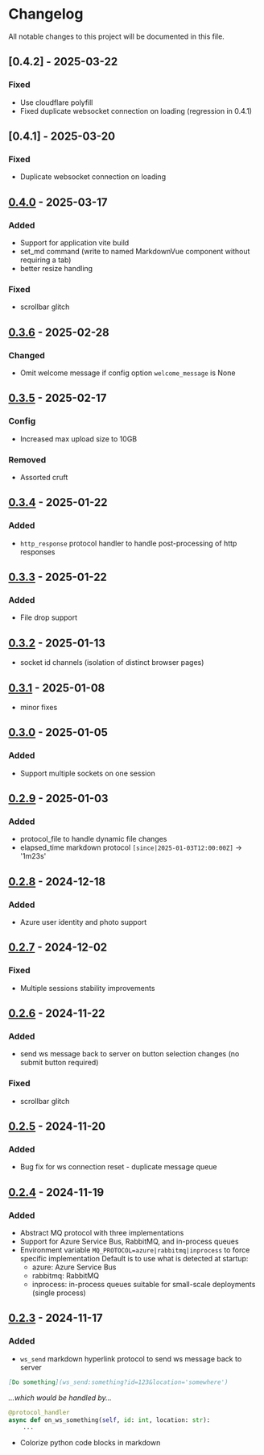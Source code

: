 # Changelog

All notable changes to this project will be documented in this file.

## [0.4.2] - 2025-03-22

### Fixed
- Use cloudflare polyfill
- Fixed duplicate websocket connection on loading (regression in 0.4.1)

## [0.4.1] - 2025-03-20

### Fixed
- Duplicate websocket connection on loading

## [0.4.0] - 2025-03-17

### Added
- Support for application vite build
- set_md command (write to named MarkdownVue component without requiring a tab)
- better resize handling

### Fixed
- scrollbar glitch

## [0.3.6] - 2025-02-28

### Changed
- Omit welcome message if config option `welcome_message` is None

## [0.3.5] - 2025-02-17

### Config
- Increased max upload size to 10GB

### Removed
- Assorted cruft

## [0.3.4] - 2025-01-22

### Added
- `http_response` protocol handler to handle post-processing of http responses

## [0.3.3] - 2025-01-22

### Added
- File drop support

## [0.3.2] - 2025-01-13

- socket id channels (isolation of distinct browser pages)

## [0.3.1] - 2025-01-08

- minor fixes

## [0.3.0] - 2025-01-05

### Added
- Support multiple sockets on one session

## [0.2.9] - 2025-01-03

### Added
- protocol_file to handle dynamic file changes
- elapsed_time markdown protocol `[since|2025-01-03T12:00:00Z]` -> '1m23s'

## [0.2.8] - 2024-12-18

### Added
- Azure user identity and photo support

## [0.2.7] - 2024-12-02

### Fixed
- Multiple sessions stability improvements

## [0.2.6] - 2024-11-22

### Added
- send ws message back to server on button selection changes (no submit button required)

### Fixed
- scrollbar glitch

## [0.2.5] - 2024-11-20

### Added
- Bug fix for ws connection reset - duplicate message queue

## [0.2.4] - 2024-11-19

### Added
- Abstract MQ protocol with three implementations
- Support for Azure Service Bus, RabbitMQ, and in-process queues
- Environment variable `MQ_PROTOCOL=azure|rabbitmq|inprocess` to force specific implementation
    Default is to use what is detected at startup:
    - azure: Azure Service Bus
    - rabbitmq: RabbitMQ
    - inprocess: in-process queues suitable for small-scale deployments (single process)

## [0.2.3] - 2024-11-17

### Added
- `ws_send` markdown hyperlink protocol to send ws message back to server

``` markdown
[Do something](ws_send:something?id=123&location='somewhere')
```
*...which would be handled by...*

```python
@protocol_handler
async def on_ws_something(self, id: int, location: str):
    ...
```

- Colorize python code blocks in markdown

[0.4.0]: https://github.com/kenseehart/agi.green/compare/v0.3.6...v0.4.0
[0.3.6]: https://github.com/kenseehart/agi.green/compare/v0.3.5...v0.3.6
[0.3.5]: https://github.com/kenseehart/agi.green/compare/v0.3.4...v0.3.5
[0.3.4]: https://github.com/kenseehart/agi.green/compare/v0.3.3...v0.3.4
[0.3.3]: https://github.com/kenseehart/agi.green/compare/v0.3.2...v0.3.3
[0.3.2]: https://github.com/kenseehart/agi.green/compare/v0.3.1...v0.3.2
[0.3.1]: https://github.com/kenseehart/agi.green/compare/v0.3.0...v0.3.1
[0.3.0]: https://github.com/kenseehart/agi.green/compare/v0.2.9...v0.3.0
[0.2.9]: https://github.com/kenseehart/agi.green/compare/v0.2.8...v0.2.9
[0.2.8]: https://github.com/kenseehart/agi.green/compare/v0.2.7...v0.2.8
[0.2.7]: https://github.com/kenseehart/agi.green/compare/v0.2.6...v0.2.7
[0.2.6]: https://github.com/kenseehart/agi.green/compare/v0.2.5...v0.2.6
[0.2.5]: https://github.com/kenseehart/agi.green/compare/v0.2.4...v0.2.5
[0.2.4]: https://github.com/kenseehart/agi.green/compare/v0.2.3...v0.2.4
[0.2.3]: https://github.com/kenseehart/agi.green/compare/v0.2.2...v0.2.3
